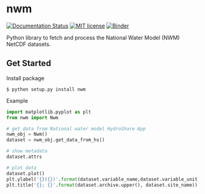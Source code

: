 # nwm
[![Documentation Status](https://readthedocs.org/projects/ansicolortags/badge/?version=latest)](https://readthedocs.org/)
[![MIT license](https://img.shields.io/badge/License-MIT-blue.svg)](https://github.com/gantian127/nwm/blob/master/LICENSE.txt)
[![Binder](https://mybinder.org/badge_logo.svg)](https://mybinder.org/)



Python library to fetch and process the National Water Model (NWM) NetCDF datasets. 

## Get Started



Install package

```
$ python setup.py install nwm
```

Example 

```python
import matplotlib.pyplot as plt
from nwm import Nwm

# get data from National water model HydroShare App
nwm_obj = Nwm()
dataset = nwm_obj.get_data_from_hs()

# show metadata
dataset.attrs

# plot data
dataset.plot()
plt.ylabel('{}({})'.format(dataset.variable_name,dataset.variable_unit))
plt.title('{}; {}'.format(dataset.archive.upper(), dataset.site_name))
```


